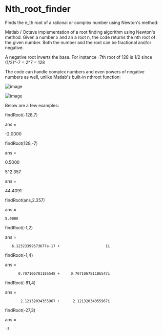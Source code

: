 # Nth_root_finder
Finds the n_th root of a rational or complex number using Newton's method:


Matlab / Octave implementation of a root finding algorithm using Newton's method.
Given a number x and an a root n, the code returns the nth root of the given number. Both the number and the root can be fractional and/or negative.

A negative root inverts the base. For instance -7th root of 128 is 1/2 since (1/2)^-7 = 2^7 = 128

The code can handle complex numbers and even powers of negative numbers as well, unlike Matlab's built-in nthroot function:

![image](https://github.com/melihaltun/Nth_root_finder/assets/40482921/a3e5462c-2ad9-4c7c-ae1e-22d18c258d60)

![image](https://github.com/melihaltun/Nth_root_finder/assets/40482921/f18601fb-b62e-46a6-9818-168b66e33dd4)


Below are a few examples:

   findRoot(-128,7)

ans =

   -2.0000
   
findRoot(128,-7)

ans =

   0.5000


   5^2.357

ans =

   44.4091


   findRoot(ans,2.357)

ans =

    5.0000


findRoot(-1,2)

ans =

       6.12323399573677e-17 +                     1i
       

findRoot(-1,4)

ans =

          0.707106781186548 +     0.707106781186547i
          

findRoot(-81,4)

ans =

           2.12132034355967 +      2.12132034355967i


findRoot(-27,3)

ans =

    -3
